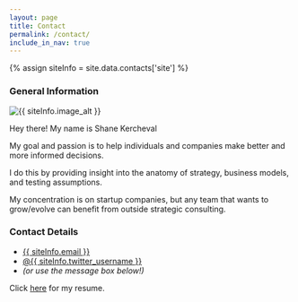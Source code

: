 ```yaml
---
layout: page
title: Contact
permalink: /contact/
include_in_nav: true
---
```

{% assign siteInfo = site.data.contacts['site'] %}

<section id="primary-contact"> <!-- sections break up a page into logical groupings of information -->
  <h3>General Information</h3>
  <img src="{{ site.url }}{{ siteInfo.image }}" alt="{{ siteInfo.image_alt }}" class="profile-photo">
  <p>Hey there! My name is Shane Kercheval</p>
  <p>My goal and passion is to help individuals and companies make better and more informed decisions.</p>
  <p>I do this by providing insight into the anatomy of strategy, business models, and testing assumptions.</p>
  <p>My concentration is on startup companies, but any team that wants to grow/evolve can benefit from outside strategic consulting.</p>
</section>
<section id="secondary-contact">
  <h3>Contact Details</h3>
  <ul class="contact-info">
  <!--<li class="phone"><a href="tel:646.543.9259">646.543.9259</a></li>-->
  <li class="mail"><a href="mailto:{{ siteInfo.email }}">{{ siteInfo.email }}</a></li>
  <li class="twitter">
  <a href="http://twitter.com/intent/tweet?screen_name={{ siteInfo.twitter_username }}"
  target="_blank">@{{ siteInfo.twitter_username }}</a>
  </li>
  <li style="font-style:italic">
  (or use the message box below!)
  </li>
  </ul>
  <p>Click <a href="https://www.dropbox.com/s/3t6jofbr9babvek/Resume%20-%20Shane%20Kercheval.pdf?dl=0" target="_blank">here</a> for my resume.</p>
</section>
